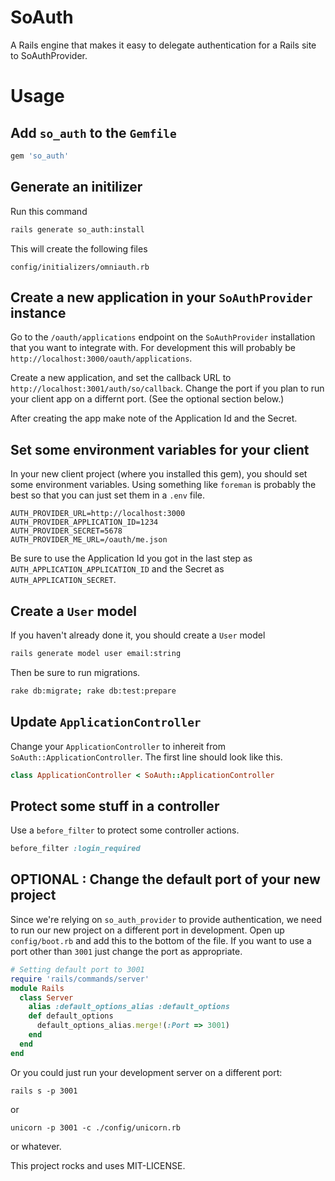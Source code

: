 # SoAuth

A Rails engine that makes it easy to delegate authentication for a Rails
site to SoAuthProvider.


Usage
==============

## Add `so_auth` to the `Gemfile`

```ruby
gem 'so_auth'
```

## Generate an initilizer

Run this command

```bash
rails generate so_auth:install
```

This will create the following files

```
config/initializers/omniauth.rb
```

## Create a new application in your `SoAuthProvider` instance

Go to the `/oauth/applications` endpoint on the `SoAuthProvider`
installation that you want to integrate with.  For development this will
probably be `http://localhost:3000/oauth/applications`.

Create a new application, and set the callback URL to
`http://localhost:3001/auth/so/callback`. Change the port if you
plan to run your client app on a differnt port. (See the optional
section below.)

After creating the app make note of the Application Id and the 
Secret.

## Set some environment variables for your client

In your new client project (where you installed this gem), you should
set some environment variables.  Using something like `foreman` is
probably the best so that you can just set them in a `.env` file.

```
AUTH_PROVIDER_URL=http://localhost:3000
AUTH_PROVIDER_APPLICATION_ID=1234
AUTH_PROVIDER_SECRET=5678
AUTH_PROVIDER_ME_URL=/oauth/me.json
```

Be sure to use the Application Id you got in the last step as
`AUTH_APPLICATION_APPLICATION_ID` and the Secret as `AUTH_APPLICATION_SECRET`.

## Create a `User` model

If you haven't already done it, you should create a `User` model

```bash
rails generate model user email:string
```

Then be sure to run migrations.

```bash
rake db:migrate; rake db:test:prepare
```

## Update `ApplicationController`

Change your `ApplicationController` to inhereit from
`SoAuth::ApplicationController`. The first line should look like this.

```ruby
class ApplicationController < SoAuth::ApplicationController
```

## Protect some stuff in a controller

Use a `before_filter` to protect some controller actions.

```ruby
before_filter :login_required
```





## OPTIONAL : Change the default port of your new project

Since we're relying on `so_auth_provider` to provide authentication, we need
to run our new project on a different port in development.  Open up `config/boot.rb`
and add this to the bottom of the file.  If you want to use a port other
than `3001` just change the port as appropriate.

```ruby
# Setting default port to 3001
require 'rails/commands/server'
module Rails
  class Server
    alias :default_options_alias :default_options
    def default_options
      default_options_alias.merge!(:Port => 3001)
    end    
  end
end
```

Or you could just run your development server on a different port:

```
rails s -p 3001
```

or

```
unicorn -p 3001 -c ./config/unicorn.rb
```

or whatever.

This project rocks and uses MIT-LICENSE.
